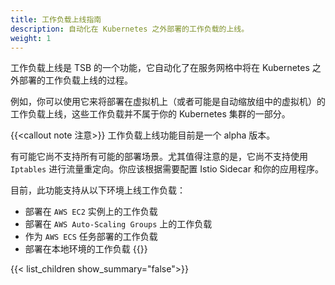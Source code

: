 ```yaml
---
title: 工作负载上线指南
description: 自动化在 Kubernetes 之外部署的工作负载的上线。
weight: 1
---
```


工作负载上线是 TSB 的一个功能，它自动化了在服务网格中将在 Kubernetes 之外部署的工作负载上线的过程。

例如，你可以使用它来将部署在虚拟机上（或者可能是自动缩放组中的虚拟机）的工作负载上线，这些工作负载并不属于你的 Kubernetes 集群的一部分。

{{<callout note 注意>}}
工作负载上线功能目前是一个 alpha 版本。

有可能它尚不支持所有可能的部署场景。尤其值得注意的是，它尚不支持使用 `Iptables` 进行流量重定向。你应该根据需要配置 Istio Sidecar 和你的应用程序。

目前，此功能支持从以下环境上线工作负载：

* 部署在 `AWS EC2` 实例上的工作负载
* 部署在 `AWS Auto-Scaling Groups` 上的工作负载
* 作为 `AWS ECS` 任务部署的工作负载
* 部署在本地环境的工作负载
{{</callout>}}

{{< list_children show_summary="false">}}
